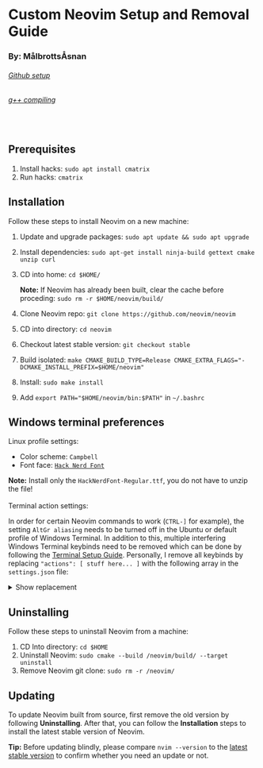 # Custom Neovim Setup and Removal Guide
### By: MålbrottsÅsnan
###### [Github setup](https://www.theserverside.com/blog/Coffee-Talk-Java-News-Stories-and-Opinions/GitHub-SSH-Key-Setup-Config-Ubuntu-Linux "")
###### [g++ compiling](https://www.geeksforgeeks.org/compiling-with-g-plus-plus/ "")
<br>

## Prerequisites

1. Install hacks: ```sudo apt install cmatrix```
2. Run hacks: ```cmatrix```

## Installation

Follow these steps to install Neovim on a new machine:

1. Update and upgrade packages: ```sudo apt update && sudo apt upgrade```
3. Install dependencies: ```sudo apt-get install ninja-build gettext cmake unzip curl```
4. CD into home: ```cd $HOME/```
  
    **Note:** If Neovim has already been built, clear the cache before proceding: ```sudo rm -r $HOME/neovim/build/```

5. Clone Neovim repo: ```git clone https://github.com/neovim/neovim```
6. CD into directory: ```cd neovim```
7. Checkout latest stable version: ```git checkout stable```
8. Build isolated: ```make CMAKE_BUILD_TYPE=Release CMAKE_EXTRA_FLAGS="-DCMAKE_INSTALL_PREFIX=$HOME/neovim"```
10. Install: ```sudo make install```
11. Add ```export PATH="$HOME/neovim/bin:$PATH"``` in ```~/.bashrc```

## Windows terminal preferences

Linux profile settings:
* Color scheme: ```Campbell```
* Font face: [```Hack Nerd Font```](https://github.com/ryanoasis/nerd-fonts/releases/download/v3.1.1/Hack.zip "")

**Note:** Install only the ```HackNerdFont-Regular.ttf```, you do not have to unzip the file!
<br>
<br>
Terminal action settings:

In order for certain Neovim commands to work (```CTRL-]``` for example), the setting ```AltGr aliasing``` needs to be turned off in the Ubuntu or default profile of Windows Terminal. In addition to this, multiple interfering Windows Terminal keybinds need to be removed which can be done by following the [Terminal Setup Guide](https://learn.microsoft.com/en-us/windows/terminal/install#settings-json-file ""). Personally, I remove all keybinds by replacing ```"actions": [ stuff here... ]``` with the following array in the ```settings.json``` file:

<details><summary>Show replacement</summary>

    "actions": [
        {
            "command": "unbound",
            "keys": "ctrl+shift+w"
        },
        {
            "command": "unbound",
            "keys": "alt+f4"
        },
        {
            "command": "unbound",
            "keys": "enter"
        },
        {
            "command": "unbound",
            "keys": "ctrl+insert"
        },
        {
            "command": "unbound",
            "keys": "ctrl+shift+c"
        },
        {
            "command": "unbound",
            "keys": "ctrl+minus"
        },
        {
            "command": "unbound",
            "keys": "ctrl+numpad_minus"
        },
        {
            "command": "unbound",
            "keys": "ctrl+shift+d"
        },
        {
            "command": "unbound",
            "keys": "ctrl+shift+f"
        },
        {
            "command": "unbound",
            "keys": "ctrl+plus"
        },
        {
            "command": "unbound",
            "keys": "ctrl+numpad_plus"
        },
        {
            "command": "unbound",
            "keys": "alt+down"
        },
        {
            "command": "unbound",
            "keys": "alt+left"
        },
        {
            "command": "unbound",
            "keys": "alt+right"
        },
        {
            "command": "unbound",
            "keys": "ctrl+alt+left"
        },
        {
            "command": "unbound",
            "keys": "alt+up"
        },
        {
            "command": "unbound",
            "keys": "ctrl+shift+t"
        },
        {
            "command": "unbound",
            "keys": "ctrl+shift+1"
        },
        {
            "command": "unbound",
            "keys": "ctrl+shift+2"
        },
        {
            "command": "unbound",
            "keys": "ctrl+shift+3"
        },
        {
            "command": "unbound",
            "keys": "ctrl+shift+4"
        },
        {
            "command": "unbound",
            "keys": "ctrl+shift+5"
        },
        {
            "command": "unbound",
            "keys": "ctrl+shift+6"
        },
        {
            "command": "unbound",
            "keys": "ctrl+shift+7"
        },
        {
            "command": "unbound",
            "keys": "ctrl+shift+8"
        },
        {
            "command": "unbound",
            "keys": "ctrl+shift+9"
        },
        {
            "command": "unbound",
            "keys": "ctrl+shift+n"
        },
        {
            "command": "unbound",
            "keys": "ctrl+tab"
        },
        {
            "command": "unbound",
            "keys": "ctrl+alt+comma"
        },
        {
            "command": "unbound",
            "keys": "ctrl+shift+space"
        },
        {
            "command": "unbound",
            "keys": "ctrl+shift+comma"
        },
        {
            "command": "unbound",
            "keys": "ctrl+comma"
        },
        {
            "command": "unbound",
            "keys": "alt+space"
        },
        {
            "command": "unbound",
            "keys": "shift+insert"
        },
        {
            "command": "unbound",
            "keys": "ctrl+shift+v"
        },
        {
            "command": "unbound",
            "keys": "ctrl+shift+tab"
        },
        {
            "command": "unbound",
            "keys": "ctrl+numpad0"
        },
        {
            "command": "unbound",
            "keys": "ctrl+0"
        },
        {
            "command": "unbound",
            "keys": "alt+shift+down"
        },
        {
            "command": "unbound",
            "keys": "alt+shift+left"
        },
        {
            "command": "unbound",
            "keys": "alt+shift+right"
        },
        {
            "command": "unbound",
            "keys": "alt+shift+up"
        },
        {
            "command": "unbound",
            "keys": "ctrl+shift+down"
        },
        {
            "command": "unbound",
            "keys": "ctrl+shift+pgdn"
        },
        {
            "command": "unbound",
            "keys": "ctrl+shift+end"
        },
        {
            "command": "unbound",
            "keys": "ctrl+shift+home"
        },
        {
            "command": "unbound",
            "keys": "ctrl+shift+up"
        },
        {
            "command": "unbound",
            "keys": "ctrl+shift+pgup"
        },
        {
            "command": "unbound",
            "keys": "ctrl+shift+a"
        },
        {
            "command": "unbound",
            "keys": "menu"
        },
        {
            "command": "unbound",
            "keys": "win+sc(41)"
        },
        {
            "command": "unbound",
            "keys": "alt+shift+minus"
        },
        {
            "command": "unbound",
            "keys": "alt+shift+plus"
        },
        {
            "command": "unbound",
            "keys": "ctrl+alt+1"
        },
        {
            "command": "unbound",
            "keys": "ctrl+alt+2"
        },
        {
            "command": "unbound",
            "keys": "ctrl+alt+3"
        },
        {
            "command": "unbound",
            "keys": "ctrl+alt+4"
        },
        {
            "command": "unbound",
            "keys": "ctrl+alt+5"
        },
        {
            "command": "unbound",
            "keys": "ctrl+alt+6"
        },
        {
            "command": "unbound",
            "keys": "ctrl+alt+7"
        },
        {
            "command": "unbound",
            "keys": "ctrl+alt+8"
        },
        {
            "command": "unbound",
            "keys": "ctrl+alt+9"
        },
        {
            "command": "unbound",
            "keys": "ctrl+shift+p"
        },
        {
            "command": "unbound",
            "keys": "f11"
        },
        {
            "command": "unbound",
            "keys": "alt+enter"
        },
        {
            "command": "unbound",
            "keys": "ctrl+shift+m"
        }
    ],

</details>

## Uninstalling

Follow these steps to uninstall Neovim from a machine:

1. CD Into directory: ```cd $HOME```
2. Uninstall Neovim: ```sudo cmake --build /neovim/build/ --target uninstall```
3. Remove Neovim git clone: ```sudo rm -r /neovim/```

## Updating

To update Neovim built from source, first remove the old version by following **Uninstalling**. After that, you can follow the **Installation** steps to install the latest stable version of Neovim.

**Tip:** Before updating blindly, please compare ```nvim --version``` to the [latest stable version](https://github.com/neovim/neovim/releases/tag/stable "") to confirm whether you need an update or not.
